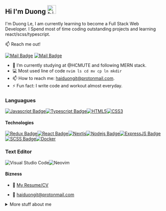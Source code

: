 ## Hi I'm Duong <img src="https://user-images.githubusercontent.com/1303154/88677602-1635ba80-d120-11ea-84d8-d263ba5fc3c0.gif" width="28px" alt="hi">

I'm Duong Le, I am currently learning to become a Full Stack Web Developer. I Spend most of time coding outstanding projects and learning react/scss/typescript.

:mailbox: Reach me out!

[![Mail Badge](https://img.shields.io/badge/-DuongLe-c0392b?style=flat&labelColor=c0392b&logo=gmail&logoColor=white)](mailto:songji2k@gmail.com)
[![Mail Badge](https://img.shields.io/badge/haiduongit-8B89CC?style=for-the-badge&logo=protonmail&logoColor=white)](mailto:haiduongit@protonmail.com)

<!-- TODO: Add last video link -->

- 🔭 I’m currently studying at @HCMUTE and following MERN stack.
- :computer: Most used line of code `nvim ls cd mv cp ln mkdir`
- 📫 How to reach me: haiduongit@protonmail.com.
- ⚡ Fun fact: I write code and workout almost everyday.

### Languagues

[![Javascript Badge](https://img.shields.io/badge/-Javascript-F0DB4F?style=for-the-badge&labelColor=black&logo=javascript&logoColor=F0DB4F)](#)[![Typescript Badge](https://img.shields.io/badge/-Typescript-007acc?style=for-the-badge&labelColor=black&logo=typescript&logoColor=007acc)](#)[![HTML5](https://img.shields.io/badge/html5-%23E34F26.svg?style=for-the-badge&logo=html5&logoColor=white)](#)[![CSS3](https://img.shields.io/badge/css3-%231572B6.svg?style=for-the-badge&logo=css3&logoColor=white)](#)

#### Technologies

<!-- TODO: Make technologies links takes you to repositories -->

[![Redux Badge](https://img.shields.io/badge/Redux-593D88?style=for-the-badge&logo=redux&logoColor=white)](#)[![React Badge](https://img.shields.io/badge/-React-61DBFB?style=for-the-badge&labelColor=black&logo=react&logoColor=61DBFB)](#)[![Nextjs](https://img.shields.io/badge/next.js-fff?style=for-the-badge&logo=nextdotjs&logoColor=000&labelColor=fff&color=000)](#)[![Nodejs Badge](https://img.shields.io/badge/-Nodejs-3C873A?style=for-the-badge&labelColor=black&logo=node.js&logoColor=3C873A)](#)[![ExpressJS Badge](https://img.shields.io/badge/Express.js-404D59?style=for-the-badge)](#)[![SCSS Badge](https://img.shields.io/badge/Scss-CC6699?style=for-the-badge&logo=sass&logoColor=white)](#)[![Docker](https://img.shields.io/badge/docker-%230db7ed.svg?style=for-the-badge&logo=docker&logoColor=white)](#)

### Text Editor

![Visual Studio Code](https://img.shields.io/badge/Visual%20Studio%20Code-0078d7.svg?style=for-the-badge&logo=visual-studio-code&logoColor=white)![Neovim](https://img.shields.io/badge/Neovim-43a047.svg?style=for-the-badge&logo=neovim&logoColor=43a047&labelColor=fff&color=43a047)

#### Bizness

- :paperclip: [My Resume/CV](https://github.com/nomorechokedboy/nomorechokedboy/blob/master/resumes/Resume-v1.0.pdf)

- :email: haiduongit@protonmail.com

<details>
<summary>
  More stuff about me
</summary>

<br >

#### Coding Stats

<!--START_SECTION:waka-->

```text
TypeScript   23 hrs 37 mins  █████████████████████▒░░░   85.20 %
SCSS         1 hr 52 mins    █▓░░░░░░░░░░░░░░░░░░░░░░░   06.77 %
JSON         1 hr 22 mins    █▒░░░░░░░░░░░░░░░░░░░░░░░   04.97 %
JavaScript   36 mins         ▓░░░░░░░░░░░░░░░░░░░░░░░░   02.20 %
Other        8 mins          ░░░░░░░░░░░░░░░░░░░░░░░░░   00.52 %
```

<!--END_SECTION:waka-->

</details>
